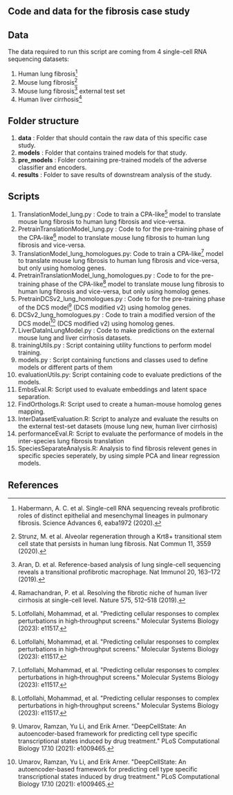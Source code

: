 ## Code and data for the fibrosis case study

## Data
The data required to run this script are coming from 4 single-cell RNA sequencing datasets:
1. Human lung fibrosis[^1]
2. Mouse lung fibrosis[^2]
3. Mouse lung fibrosis[^3] external test set
4. Human liver cirrhosis[^4]

## Folder structure
1. **data** : Folder that should contain the raw data of this specific case study.
2. **models** : Folder that contains trained models for that study.
3. **pre_models** : Folder containing pre-trained models of the adverse classifier and encoders. 
3. **results** : Folder to save results of downstream analysis of the study.

## Scripts
1. TranslationModel_lung.py : Code to train a CPA-like[^5] model to translate mouse lung fibrosis to human lung fibrosis and vice-versa.
2. PretrainTranslationModel_lung.py : Code to for the pre-training phase of the CPA-like[^5] model to translate mouse lung fibrosis to human lung fibrosis and vice-versa.
3. TranslationModel_lung_homologues.py: Code to train a CPA-like[^5] model to translate mouse lung fibrosis to human lung fibrosis and vice-versa, but only using homolog genes.
4. PretrainTranslationModel_lung_homologues.py : Code to for the pre-training phase of the CPA-like[^5] model to translate mouse lung fibrosis to human lung fibrosis and vice-versa, but only using homolog genes.
5. PretrainDCSv2_lung_homologues.py : Code to for the pre-training phase of the DCS model[^6] (DCS modified v2) using homolog genes.
6. DCSv2_lung_homologues.py : Code to train a modified version of the DCS model[^6] (DCS modified v2) using homolog genes.
7. LiverDataInLungModel.py : Code to make predictions on the external mouse lung and liver cirrhosis datasets.
8. trainingUtils.py : Script containing utility functions to perform model training.
9. models.py : Script containing functions and classes used to define models or different parts of them
10. evaluationUtils.py: Script containing code to evaluate predictions of the models.
11. EmbsEval.R: Script used to evaluate embeddings and latent space separation.
12. FindOrthologs.R: Script used to create a human-mouse homolog genes mapping.
13. InterDatasetEvaluation.R: Script to analyze and evaluate the results on the external test-set datasets (mouse lung new, human liver cirrhosis)
14. performanceEval.R: Script to evaluate the performance of models in the inter-species lung fibrosis translation
15. SpeciesSeparateAnalysis.R: Analysis to find fibrosis relevent genes in specific species seperately, by using simple PCA and linear regression models.

## References
[^1]: Habermann, A. C. et al. Single-cell RNA sequencing reveals profibrotic roles of distinct epithelial and mesenchymal lineages in pulmonary fibrosis. Science Advances 6, eaba1972 (2020).
[^2]: Strunz, M. et al. Alveolar regeneration through a Krt8+ transitional stem cell state that persists in human lung fibrosis. Nat Commun 11, 3559 (2020).
[^3]: Aran, D. et al. Reference-based analysis of lung single-cell sequencing reveals a transitional profibrotic macrophage. Nat Immunol 20, 163–172 (2019).
[^4]: Ramachandran, P. et al. Resolving the fibrotic niche of human liver cirrhosis at single-cell level. Nature 575, 512–518 (2019).
[^5]: Lotfollahi, Mohammad, et al. "Predicting cellular responses to complex perturbations in high‐throughput screens." Molecular Systems Biology (2023): e11517.
[^6]: Umarov, Ramzan, Yu Li, and Erik Arner. "DeepCellState: An autoencoder-based framework for predicting cell type specific transcriptional states induced by drug treatment." PLoS Computational Biology 17.10 (2021): e1009465.
